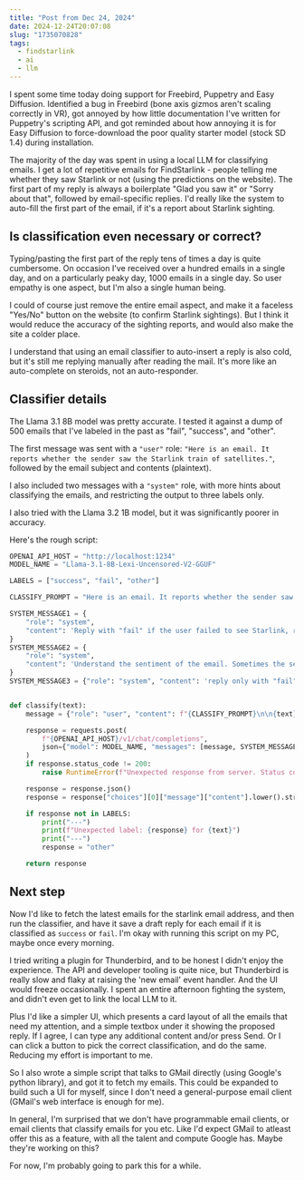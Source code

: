 ```yaml
---
title: "Post from Dec 24, 2024"
date: 2024-12-24T20:07:08
slug: "1735070828"
tags:
  - findstarlink
  - ai
  - llm
---
```

I spent some time today doing support for Freebird, Puppetry and Easy Diffusion. Identified a bug in Freebird (bone axis gizmos aren't scaling correctly in VR), got annoyed by how little documentation I've written for Puppetry's scripting API, and got reminded about how annoying it is for Easy Diffusion to force-download the poor quality starter model (stock SD 1.4) during installation.

The majority of the day was spent in using a local LLM for classifying emails. I get a lot of repetitive emails for FindStarlink - people telling me whether they saw Starlink or not (using the predictions on the website). The first part of my reply is always a boilerplate "Glad you saw it" or "Sorry about that", followed by email-specific replies. I'd really like the system to auto-fill the first part of the email, if it's a report about Starlink sighting.

## Is classification even necessary or correct?

Typing/pasting the first part of the reply tens of times a day is quite cumbersome. On occasion I've received over a hundred emails in a single day, and on a particularly peaky day, 1000 emails in a single day. So user empathy is one aspect, but I'm also a single human being.

I could of course just remove the entire email aspect, and make it a faceless "Yes/No" button on the website (to confirm Starlink sightings). But I think it would reduce the accuracy of the sighting reports, and would also make the site a colder place.

I understand that using an email classifier to auto-insert a reply is also cold, but it's still me replying manually after reading the mail. It's more like an auto-complete on steroids, not an auto-responder.

## Classifier details

The Llama 3.1 8B model was pretty accurate. I tested it against a dump of 500 emails that I've labeled in the past as "fail", "success", and "other".

The first message was sent with a `"user"` role: `"Here is an email. It reports whether the sender saw the Starlink train of satellites."`, followed by the email subject and contents (plaintext).

I also included two messages with a `"system"` role, with more hints about classifying the emails, and restricting the output to three labels only.

I also tried with the Llama 3.2 1B model, but it was significantly poorer in accuracy.

Here's the rough script:
```py
OPENAI_API_HOST = "http://localhost:1234"
MODEL_NAME = "Llama-3.1-8B-Lexi-Uncensored-V2-GGUF"

LABELS = ["success", "fail", "other"]

CLASSIFY_PROMPT = "Here is an email. It reports whether the sender saw the Starlink train of satellites."

SYSTEM_MESSAGE1 = {
    "role": "system",
    "content": 'Reply with "fail" if the user failed to see Starlink, reply with "success" if the user successfully saw Starlink. Otherwise reply with "other".',
}
SYSTEM_MESSAGE2 = {
    "role": "system",
    "content": 'Understand the sentiment of the email. Sometimes the sender will describe an unrelated topic or ask an unrelated question. Classify such email as "other". Sometimes the user will say that a previous viewing was amazing, or that they can confirm seeing it or that they saw it (the satellites) or that it was visible or that the timings were spot on or correct or that it works well, classify those as "success". Sometimes they will say did not see or don\'t see or was not visible or that it was a let down or generally a negative experience, classify those as "fail".',
}
SYSTEM_MESSAGE3 = {"role": "system", "content": 'reply only with "fail", "success" or "other"'}


def classify(text):
    message = {"role": "user", "content": f"{CLASSIFY_PROMPT}\n\n{text}"}

    response = requests.post(
        f"{OPENAI_API_HOST}/v1/chat/completions",
        json={"model": MODEL_NAME, "messages": [message, SYSTEM_MESSAGE1, SYSTEM_MESSAGE2, SYSTEM_MESSAGE3]},
    )
    if response.status_code != 200:
        raise RuntimeError(f"Unexpected response from server. Status code: {response.status_code}:", response.text)

    response = response.json()
    response = response["choices"][0]["message"]["content"].lower().strip()

    if response not in LABELS:
        print("---")
        print(f"Unexpected label: {response} for {text}")
        print("---")
        response = "other"

    return response
```

## Next step

Now I'd like to fetch the latest emails for the starlink email address, and then run the classifier, and have it save a draft reply for each email if it is classified as `success` or `fail`. I'm okay with running this script on my PC, maybe once every morning.

I tried writing a plugin for Thunderbird, and to be honest I didn't enjoy the experience. The API and developer tooling is quite nice, but Thunderbird is really slow and flaky at raising the 'new email' event handler. And the UI would freeze occasionally. I spent an entire afternoon fighting the system, and didn't even get to link the local LLM to it.

Plus I'd like a simpler UI, which presents a card layout of all the emails that need my attention, and a simple textbox under it showing the proposed reply. If I agree, I can type any additional content and/or press Send. Or I can click a button to pick the correct classification, and do the same. Reducing my effort is important to me.

So I also wrote a simple script that talks to GMail directly (using Google's python library), and got it to fetch my emails. This could be expanded to build such a UI for myself, since I don't need a general-purpose email client (GMail's web interface is enough for me).

In general, I'm surprised that we don't have programmable email clients, or email clients that classify emails for you etc. Like I'd expect GMail to atleast offer this as a feature, with all the talent and compute Google has. Maybe they're working on this?

For now, I'm probably going to park this for a while.